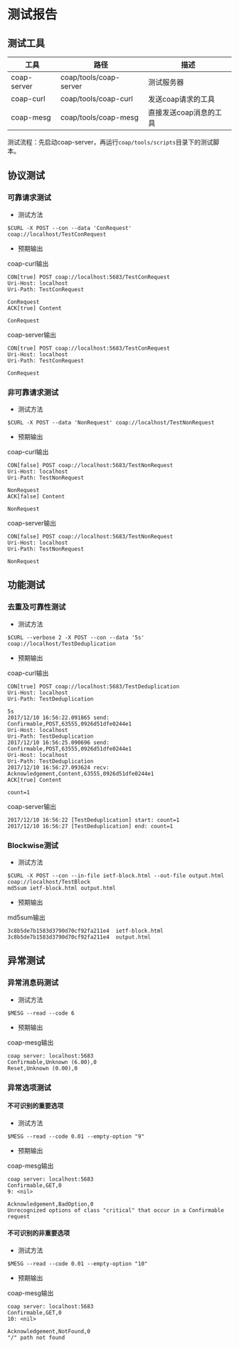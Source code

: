 # 测试报告

## 测试工具

|工具|路径|描述|
|---|---|---|
|coap-server|coap/tools/coap-server|测试服务器|
|coap-curl|coap/tools/coap-curl|发送coap请求的工具|
|coap-mesg|coap/tools/coap-mesg|直接发送coap消息的工具|

测试流程：先启动coap-server，再运行`coap/tools/scripts`目录下的测试脚本。

## 协议测试

### 可靠请求测试

* 测试方法

```
$CURL -X POST --con --data 'ConRequest' coap://localhost/TestConRequest
```

* 预期输出

coap-curl输出
```
CON[true] POST coap://localhost:5683/TestConRequest
Uri-Host: localhost
Uri-Path: TestConRequest

ConRequest
ACK[true] Content

ConRequest
```

coap-server输出
```
CON[true] POST coap://localhost:5683/TestConRequest
Uri-Host: localhost
Uri-Path: TestConRequest

ConRequest
```

### 非可靠请求测试

* 测试方法

```
$CURL -X POST --data 'NonRequest' coap://localhost/TestNonRequest
```

* 预期输出

coap-curl输出
```
CON[false] POST coap://localhost:5683/TestNonRequest
Uri-Host: localhost
Uri-Path: TestNonRequest

NonRequest
ACK[false] Content

NonRequest
```

coap-server输出
```
CON[false] POST coap://localhost:5683/TestNonRequest
Uri-Host: localhost
Uri-Path: TestNonRequest

NonRequest
```

## 功能测试

### 去重及可靠性测试

* 测试方法

```
$CURL --verbose 2 -X POST --con --data '5s' coap://localhost/TestDeduplication
```

* 预期输出

coap-curl输出
```
CON[true] POST coap://localhost:5683/TestDeduplication
Uri-Host: localhost
Uri-Path: TestDeduplication

5s
2017/12/10 16:56:22.091865 send: Confirmable,POST,63555,0926d51dfe0244e1
Uri-Host: localhost
Uri-Path: TestDeduplication
2017/12/10 16:56:25.090696 send: Confirmable,POST,63555,0926d51dfe0244e1
Uri-Host: localhost
Uri-Path: TestDeduplication
2017/12/10 16:56:27.093624 recv: Acknowledgement,Content,63555,0926d51dfe0244e1
ACK[true] Content

count=1
```

coap-server输出
```
2017/12/10 16:56:22 [TestDeduplication] start: count=1
2017/12/10 16:56:27 [TestDeduplication] end: count=1
```

### Blockwise测试

* 测试方法

```
$CURL -X POST --con --in-file ietf-block.html --out-file output.html coap://localhost/TestBlock
md5sum ietf-block.html output.html
```

* 预期输出

md5sum输出
```
3c8b5de7b1583d3790d70cf92fa211e4  ietf-block.html
3c8b5de7b1583d3790d70cf92fa211e4  output.html
```

## 异常测试

### 异常消息码测试

* 测试方法

```
$MESG --read --code 6
```

* 预期输出

coap-mesg输出
```
coap server: localhost:5683
Confirmable,Unknown (6.00),0
Reset,Unknown (0.00),0
```

### 异常选项测试

#### 不可识别的重要选项

* 测试方法

```
$MESG --read --code 0.01 --empty-option "9"
```

* 预期输出

coap-mesg输出
```
coap server: localhost:5683
Confirmable,GET,0
9: <nil>

Acknowledgement,BadOption,0
Unrecognized options of class "critical" that occur in a Confirmable request
```

#### 不可识别的非重要选项

* 测试方法

```
$MESG --read --code 0.01 --empty-option "10"
```

* 预期输出

coap-mesg输出
```
coap server: localhost:5683
Confirmable,GET,0
10: <nil>

Acknowledgement,NotFound,0
"/" path not found
```
